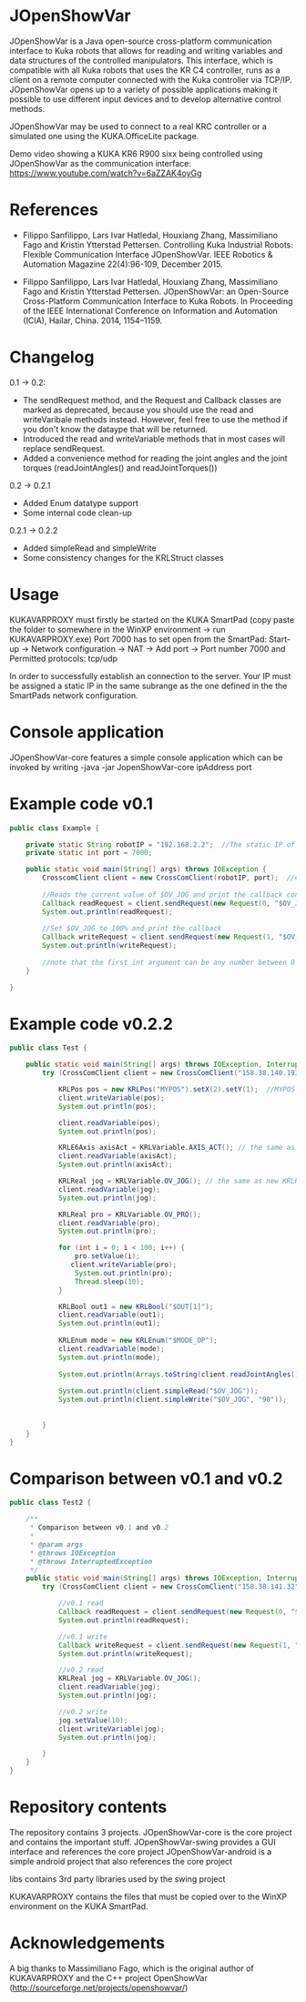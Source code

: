 JOpenShowVar
============

JOpenShowVar is a Java open-source cross-platform communication interface to Kuka robots that allows for 
reading and writing variables and data structures of the controlled manipulators. This interface, which is
compatible with all Kuka robots that uses the KR C4 controller, runs as a client on a remote computer 
connected with the Kuka controller via TCP/IP. JOpenShowVar opens up to a variety of possible applications 
making it possible to use different input devices and to develop alternative control methods.

JOpenShowVar may be used to connect to a real KRC controller or a simulated one using the KUKA.OfficeLite package.

Demo video showing a KUKA KR6 R900 sixx being controlled using JOpenShowVar as the communication interface:
https://www.youtube.com/watch?v=6aZZAK4oyGg

References
===========
* Filippo Sanfilippo, Lars Ivar Hatledal, Houxiang Zhang, Massimiliano Fago and Kristin Ytterstad Pettersen. Controlling Kuka Industrial Robots: Flexible Communication Interface JOpenShowVar. IEEE Robotics & Automation Magazine 22(4):96-109, December 2015.

* Filippo Sanfilippo, Lars Ivar Hatledal, Houxiang Zhang, Massimiliano Fago and Kristin Ytterstad Pettersen. JOpenShowVar: an Open-Source Cross-Platform Communication Interface to Kuka Robots. In Proceeding of the IEEE International Conference on Information and Automation (ICIA), Hailar, China. 2014, 1154–1159.

Changelog
===========
0.1 -> 0.2:
* The sendRequest method, and the Request and Callback classes are marked as deprecated, because you should use the read and writeVaribale methods instead. However, feel free to use the method if you don't know the dataype that will be returned. 
* Introduced the read and writeVariable methods that in most cases will replace sendRequest.
* Added a convenience method for reading the joint angles and the joint torques (readJointAngles() and readJointTorques())

0.2 -> 0.2.1 
* Added Enum datatype support 
* Some internal code clean-up 
 
 0.2.1 -> 0.2.2
 * Added simpleRead and simpleWrite
 * Some consistency changes for the KRLStruct classes


Usage
=========
KUKAVARPROXY must firstly be started on the KUKA SmartPad (copy paste the folder to somewhere in the WinXP environment -> run KUKAVARPROXY.exe)
Port 7000 has to set open from the SmartPad:
Start-up -> Network configuration -> NAT -> Add port -> Port number 7000 and Permitted protocols: tcp/udp 

In order to successfully establish an connection to the server. Your IP must be assigned a static IP in the same subrange as the one defined in the the SmartPads network configuration.

Console application
============
JOpenShowVar-core features a simple console application which can be invoked by writing -java -jar JopenShowVar-core ipAddress port 


Example code v0.1
===========

```java
public class Example {

	private static String robotIP = "192.168.2.2";  //The static IP of the robot 
	private static int port = 7000;

	public static void main(String[] args) throws IOException {
		CrosscomClient client = new CrossComClient(robotIP, port);  //establish connection
		
		//Reads the current value of $OV_JOG and print the callback containing the value
		Callback readRequest = client.sendRequest(new Request(0, "$OV_JOG")); //read request
		System.out.println(readRequest);
		
		//Set $OV_JOG to 100% and print the callback
		Callback writeRequest = client.sendRequest(new Request(1, "$OV_JOG", "100")); //write request
		System.out.println(writeRequest);
		
		//note that the first int argument can be any number between 0 and 99. It is simply an id given to the request so that it can be tracked. 
	}

}
```


Example code v0.2.2
===========
```java
public class Test {

    public static void main(String[] args) throws IOException, InterruptedException {
        try (CrossComClient client = new CrossComClient("158.38.140.193", 7000)) {

            KRLPos pos = new KRLPos("MYPOS").setX(2).setY(1);  //MYPOS is defined manually in $config.dat
            client.writeVariable(pos);
            System.out.println(pos);

            client.readVariable(pos);
            System.out.println(pos);

            KRLE6Axis axisAct = KRLVariable.AXIS_ACT(); // the same as new KRLE6Axis($AXIS_ACT)
            client.readVariable(axisAct);
            System.out.println(axisAct);

            KRLReal jog = KRLVariable.OV_JOG(); // the same as new KRLReal($OV_JOG)
            client.readVariable(jog);
            System.out.println(jog);

            KRLReal pro = KRLVariable.OV_PRO();
            client.readVariable(pro);
            System.out.println(pro);

            for (int i = 0; i < 100; i++) {
                pro.setValue(i);
               client.writeVariable(pro);
                System.out.println(pro);
                Thread.sleep(10);
            }

            KRLBool out1 = new KRLBool("$OUT[1]");
            client.readVariable(out1);
            System.out.println(out1);
            
            KRLEnum mode = new KRLEnum("$MODE_OP");
            client.readVariable(mode);
            System.out.println(mode);
            
            System.out.println(Arrays.toString(client.readJointAngles()));
			
			System.out.println(client.simpleRead("$OV_JOG"));
			System.out.println(client.simpleWrite("$OV_JOG", "90"));
			
            
        }
    }
}
```

Comparison between v0.1 and v0.2
=================
```java
public class Test2 {

    /**
     * Comparison between v0.1 and v0.2
     *
     * @param args
     * @throws IOException
     * @throws InterruptedException
     */
    public static void main(String[] args) throws IOException, InterruptedException {
        try (CrossComClient client = new CrossComClient("158.38.141.32", 7000)) {

            //v0.1 read
            Callback readRequest = client.sendRequest(new Request(0, "$OV_JOG")); 
            System.out.println(readRequest);

            //v0.1 write
            Callback writeRequest = client.sendRequest(new Request(1, "$OV_JOG", "100")); 
            System.out.println(writeRequest);

            //v0.2 read
            KRLReal jog = KRLVariable.OV_JOG();
            client.readVariable(jog);
            System.out.println(jog);

            //v0.2 write
            jog.setValue(10);
            client.writeVariable(jog);
            System.out.println(jog);

        }
    }
}
```

Repository contents
==================
The repository contains 3 projects.
JOpenShowVar-core is the core project and contains the important stuff.
JOpenShowVar-swing provides a GUI interface and references the core project
JOpenShowVar-android is a simple android project that also references the core project

libs contains 3rd party libraries used by the swing project

KUKAVARPROXY contains the files that must be copied over to the WinXP environment on the KUKA SmartPad.

Acknowledgements
==============
A big thanks to Massimiliano Fago, which is the original author of KUKAVARPROXY and the C++ project OpenShowVar (http://sourceforge.net/projects/openshowvar/)
